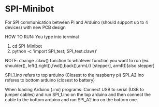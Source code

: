 # SPI-Minibot
For SPI communication between Pi and Arduino (should support up to 4 devices) with new PCB design

HOW TO RUN:
You type into terminal
1. cd SPI-Minibot
2. python -c 'import SPI_test; SPI_test.claw()'

NOTE: change .claw() function to whatever function you want to run
(ex. shoulder(), left(),right(),fwd(),back(),armL() [stepper], armR()[also stepper]

SPI_1.ino refers to top arduino (Closest to the raspberry pi)
SPI_A2.ino referes to bottom arduino (closest to battery)

When loading Arduino (.ino) programs:
Connect USB to serial (USB to jumper cables) and run SPI_1.ino on the top arduino
and then connect the cable to the bottom arduino and run SPI_A2.ino on the bottom one. 
